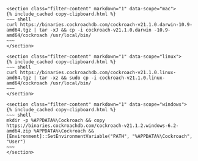     <section class="filter-content" markdown="1" data-scope="mac">
    {% include_cached copy-clipboard.html %}
    ~~~ shell
    curl https://binaries.cockroachdb.com/cockroach-v21.1.0.darwin-10.9- amd64.tgz | tar -xJ && cp -i cockroach-v21.1.0.darwin -10.9-amd64/cockroach /usr/local/bin/
    ~~~
    </section>

    <section class="filter-content" markdown="1" data-scope="linux">
    {% include_cached copy-clipboard.html %}
    ~~~ shell
    curl https://binaries.cockroachdb.com/cockroach-v21.1.0.linux-amd64.tgz | tar -xz && sudo cp -i cockroach-v21.1.0.linux-amd64/cockroach /usr/local/bin/
    ~~~
    </section>

    <section class="filter-content" markdown="1" data-scope="windows">
    {% include_cached copy-clipboard.html %}
    ~~~ shell
    mkdir -p %APPDATA%\Cockroach && copy https://binaries.cockroachdb.com/cockroach-v21.1.2.windows-6.2-amd64.zip %APPDATA%\Cockroach && [Environment]::SetEnvironmentVariable("PATH", "%APPDATA%\Cockroach", "User")
    ~~~
    </section>